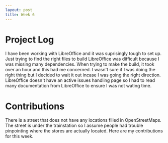 ```yaml
---
layout: post
title: Week 6
---
```


# Project Log

  I have been working with LibreOffice and it was suprisingly tough to set up. Just trying to find the right files to build LibreOffice was difficult because I was missing many dependencies. When trying to make the build, it took over an hour and this had me concerned. I wasn't sure if I was doing the right thing but I decided to wait it out incase I was going the right direction. LibreOffice doesn't have an active issues handling page so I had to read many documentation from LibreOffice to ensure I was not wating time.


# Contributions

  There is a street that does not have any locations filled in OpenStreetMaps. The street is under the trainstation so I assume people had trouble pinpointing where the stores are actually located. Here are my contributions for this week.
